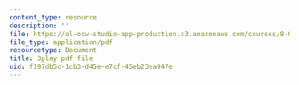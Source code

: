 ```yaml
---
content_type: resource
description: ''
file: https://ol-ocw-studio-app-production.s3.amazonaws.com/courses/8-01sc-classical-mechanics-fall-2016/f197db5c1cb3d45ee7cf45eb23ea947e_huPKjd3wLyc.pdf
file_type: application/pdf
resourcetype: Document
title: 3play pdf file
uid: f197db5c-1cb3-d45e-e7cf-45eb23ea947e
---
```

